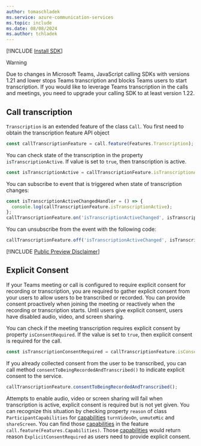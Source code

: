 ```yaml
---
author: tomaschladek
ms.service: azure-communication-services
ms.topic: include
ms.date: 08/08/2024
ms.author: tchladek
---
```


[!INCLUDE [Install SDK](../install-sdk/install-sdk-web.md)]

> [!WARNING]
> Due to changes in Microsoft Teams, JavaScript calling SDKs with versions 1.21 and lower stops Teams transcription and blocks Teams users to start transcription. If you would like to leverage Teams transcription in the calls and meetings, you need to upgrade your calling SDK to at least version 1.22.

## Call transcription 

`Transcription` is an extended feature of the class `Call`. You first need to obtain the transcription feature API object

```js
const callTranscriptionFeature = call.feature(Features.Transcription);
```

You can check state of the transcription in the property `isTranscriptionActive`. If value is set to `true`, then transcription is active.

```js
const isTranscriptionActive = callTranscriptionFeature.isTranscriptionActive;
```

You can subscribe to event that is triggered when state of transcription changes:

```js
const isTranscriptionActiveChangedHandler = () => {
  console.log(callTranscriptionFeature.isTranscriptionActive);
};
callTranscriptionFeature.on('isTranscriptionActiveChanged', isTranscriptionActiveChangedHandler);
```

You can unsubscribe from the event with the following code: 

```js
callTranscriptionFeature.off('isTranscriptionActiveChanged', isTranscriptionActiveChangedHandler);
```
[!INCLUDE [Public Preview Disclaimer](../../../../includes/public-preview-include-document.md)]

## Explicit Consent
If your Teams meeting or call is configured to require explicit consent for recording or transcription, you are required to gather explicit consent from your users to allow users to be transcribed or recorded. You can provide consent proactively when joining the meeting or reactively when the recording or transcription starts. Until users give explicit consent, users have disabled audio, video, and screen sharing.

You can check if the meeting transcription requires explicit consent by property `isConsentRequired`. If the value is set to `true`, then explicit consent is required for the call.

```js
const isTranscriptionConsentRequired = callTranscriptionFeature.isConsentRequired;
```

If you already collected consent from the user to be transcribed, you can call method `consentToBeingRecordedAndTranscribed()` to indicate explicit consent to the service.

```js
callTranscriptionFeature.consentToBeingRecordedAndTranscribed();
```
Attempts to enable audio, video or screen sharing will fail when transcription is active, explicit consent is required but is not yet given. You can recognize this situation by checking property `reason` of class `ParticipantCapabilities` for [capabilities](../../capabilities.md) `turnVideoOn`, `unmuteMic` and `shareScreen`. You can find those [capabilities](../../capabilities.md) in the feature `call.feature(Features.Capabilities)`. Those [capabilities](../../capabilities.md) would return reason `ExplicitConsentRequired` as users need to provide explicit consent.
